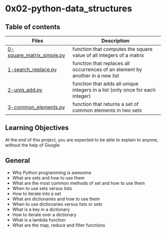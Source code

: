 # 0x02-python-data_structures

## Table of contents

Files | Description
------ | ------
[0-square_matrix_simple.py](https://github.com/ronroeandassociates/holbertonschool-higher_level_programming/blob/main/0x03-python-more_data_structures/0-square_matrix_simple.py) | function that computes the square value of all integers of a matrix
[1-search_replace.py](https://github.com/ronroeandassociates/holbertonschool-higher_level_programming/blob/main/1-search_replace.py) | function that replaces all occurrences of an element by another in a new list
[2-uniq_add.py](https://github.com/ronroeandassociates/holbertonschool-higher_level_programming/blob/main/2-uniq_add.py) | function that adds all unique integers in a list (only once for each integer)
[3-common_elements.py](https://github.com/ronroeandassociates/holbertonschool-higher_level_programming/blob/main/3-common_elements.py) | function that returns a set of common elements in two sets

## Learning Objectives
At the end of this project, you are expected to be able to explain to anyone, without the help of Google:

## General
- Why Python programming is awesome
- What are sets and how to use them
- What are the most common methods of set and how to use them
- When to use sets versus lists
- How to iterate into a set
- What are dictionaries and how to use them
- When to use dictionaries versus lists or sets
- What is a key in a dictionary
- How to iterate over a dictionary
- What is a lambda function
- What are the map, reduce and filter functions
